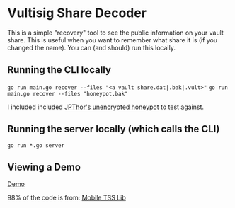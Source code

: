 # Vultisig Share Decoder


This is a simple "recovery" tool to see the public information on your vault share.
This is useful when you want to remember what share it is (if you changed the name).
You can (and should) run this locally.

## Running the CLI locally
`go run main.go recover --files "<a vault share.dat|.bak|.vult>"`
`go run main.go recover --files "honeypot.bak"` 

I included included [JPThor's unencrypted honeypot](https://github.com/jpthor/blockchain/blob/master/vultisig-JP%20Honeypot%20Vault-2024-09-2of3-e8e5-iPad-D3842FFB838E.bak) to test against.

## Running the server locally (which calls the CLI)
`go run *.go server`

## Viewing a Demo
[Demo](https://vultisig-share-decoder.replit.app/?)


98% of the code is from: [Mobile TSS Lib](https://github.com/vultisig/mobile-tss-lib/blob/main/cmd/recovery-cli/main.go)

